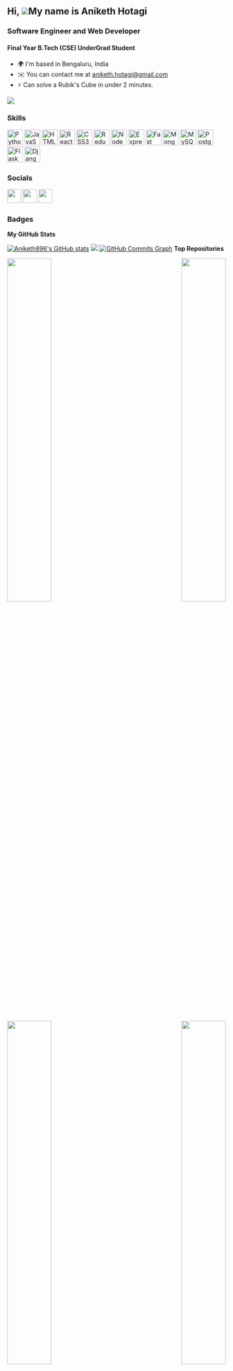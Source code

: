 ## Hi, ![](https://user-images.githubusercontent.com/18350557/176309783-0785949b-9127-417c-8b55-ab5a4333674e.gif)My name is Aniketh Hotagi   

### Software Engineer and Web Developer

#### Final Year B.Tech (CSE) UnderGrad Student  

* 🌍  I'm based in Bengaluru, India 
* ✉️  You can contact me at [aniketh.hotagi@gmail.com](mailto:aniketh.hotagi@gmail.com) 
* ⚡  Can solve a Rubik's Cube in under 2 minutes.

<a href="https://www.github.com/Aniketh896" target="_blank" rel="noreferrer"><img src="https://img.shields.io/github/followers/Aniketh896?logo=github&style=for-the-badge&color=14b8a6&labelColor=1c1917" /></a>

### Skills

<p align="left"> <a href="https://www.python.org/" target="_blank" rel="noreferrer"><img src="https://raw.githubusercontent.com/danielcranney/readme-generator/main/public/icons/skills/python-colored.svg" width="36" height="36" alt="Python" /></a> <a href="https://developer.mozilla.org/en-US/docs/Web/JavaScript" target="_blank" rel="noreferrer"><img src="https://raw.githubusercontent.com/danielcranney/readme-generator/main/public/icons/skills/javascript-colored.svg" width="36" height="36" alt="JavaScript" /></a> <a href="https://developer.mozilla.org/en-US/docs/Glossary/HTML5" target="_blank" rel="noreferrer"><img src="https://raw.githubusercontent.com/danielcranney/readme-generator/main/public/icons/skills/html5-colored.svg" width="36" height="36" alt="HTML5" /></a> <a href="https://reactjs.org/" target="_blank" rel="noreferrer"><img src="https://raw.githubusercontent.com/danielcranney/readme-generator/main/public/icons/skills/react-colored.svg" width="36" height="36" alt="React" /></a> <a href="https://www.w3.org/TR/CSS/#css" target="_blank" rel="noreferrer"><img src="https://raw.githubusercontent.com/danielcranney/readme-generator/main/public/icons/skills/css3-colored.svg" width="36" height="36" alt="CSS3" /></a> <a href="https://redux.js.org/" target="_blank" rel="noreferrer"><img src="https://raw.githubusercontent.com/danielcranney/readme-generator/main/public/icons/skills/redux-colored.svg" width="36" height="36" alt="Redux" /></a> <a href="https://nodejs.org/en/" target="_blank" rel="noreferrer"><img src="https://raw.githubusercontent.com/danielcranney/readme-generator/main/public/icons/skills/nodejs-colored.svg" width="36" height="36" alt="NodeJS" /></a> <a href="https://expressjs.com/" target="_blank" rel="noreferrer"><img src="https://raw.githubusercontent.com/danielcranney/readme-generator/main/public/icons/skills/express-colored-dark.svg" width="36" height="36" alt="Express" /></a> <a href="https://fastapi.tiangolo.com/" target="_blank" rel="noreferrer"><img src="https://raw.githubusercontent.com/danielcranney/readme-generator/main/public/icons/skills/fastapi-colored.svg" width="36" height="36" alt="Fast API" /></a> <a href="https://www.mongodb.com/" target="_blank" rel="noreferrer"><img src="https://raw.githubusercontent.com/danielcranney/readme-generator/main/public/icons/skills/mongodb-colored.svg" width="36" height="36" alt="MongoDB" /></a> <a href="https://www.mysql.com/" target="_blank" rel="noreferrer"><img src="https://raw.githubusercontent.com/danielcranney/readme-generator/main/public/icons/skills/mysql-colored.svg" width="36" height="36" alt="MySQL" /></a> <a href="https://www.postgresql.org/" target="_blank" rel="noreferrer"><img src="https://raw.githubusercontent.com/danielcranney/readme-generator/main/public/icons/skills/postgresql-colored.svg" width="36" height="36" alt="PostgreSQL" /></a> <a href="https://flask.palletsprojects.com/en/2.0.x/" target="_blank" rel="noreferrer"><img src="https://raw.githubusercontent.com/danielcranney/readme-generator/main/public/icons/skills/flask-colored-dark.svg" width="36" height="36" alt="Flask" /></a> <a href="https://www.djangoproject.com/" target="_blank" rel="noreferrer"><img src="https://raw.githubusercontent.com/danielcranney/readme-generator/main/public/icons/skills/django-colored-dark.svg" width="36" height="36" alt="Django" /></a> </p> 

 ### Socials  <p align="left"> <a href="https://discord.com/users/aniketh.hotagi" target="_blank" rel="noreferrer"><img src="https://raw.githubusercontent.com/danielcranney/readme-generator/main/public/icons/socials/discord.svg" width="32" height="32" /></a> <a href="https://www.github.com/Aniketh896" target="_blank" rel="noreferrer"><img src="https://raw.githubusercontent.com/danielcranney/readme-generator/main/public/icons/socials/github-dark.svg" width="32" height="32" /></a> <a href="https://www.linkedin.com/in/aniketh-hotagi" target="_blank" rel="noreferrer"><img src="https://raw.githubusercontent.com/danielcranney/readme-generator/main/public/icons/socials/linkedin.svg" width="32" height="32" /></a></p>
 
### Badges

<b>My GitHub Stats</b>

<a href="http://www.github.com/Aniketh896"><img src="https://github-readme-stats.vercel.app/api?username=Aniketh896&show_icons=true&hide=contribs&count_private=true&title_color=3382ed&text_color=ffffff&icon_color=14b8a6&bg_color=1c1917&hide_border=true&show_icons=true" alt="Aniketh896's GitHub stats" /></a>
<a href="http://www.github.com/Aniketh896"><img src="https://github-readme-streak-stats.herokuapp.com/?user=Aniketh896&stroke=ffffff&background=1c1917&ring=3382ed&fire=3382ed&currStreakNum=ffffff&currStreakLabel=3382ed&sideNums=ffffff&sideLabels=ffffff&dates=ffffff&hide_border=true" /></a>
<a href="http://www.github.com/Aniketh896"><img src="https://activity-graph.herokuapp.com/graph?username=Aniketh896&bg_color=1c1917&color=ffffff&line=14b8a6&point=ffffff&area_color=1c1917&area=true&hide_border=true&custom_title=GitHub%20Commits%20Graph" alt="GitHub Commits Graph" /></a>
<b>Top Repositories</b>

<div width="100%" align="center"><a href="https://github.com/Aniketh896/dbooks" align="left"><img align="left" width="45%" src="https://github-readme-stats.vercel.app/api/pin/?username=Aniketh896&repo=dbooks&title_color=3382ed&text_color=ffffff&icon_color=14b8a6&bg_color=1c1917&hide_border=true&locale=en" /></a><a href="https://github.com/Aniketh896/CovidSurveillance" align="right"><img align="right" width="45%" src="https://github-readme-stats.vercel.app/api/pin/?username=Aniketh896&repo=CovidSurveillance&title_color=3382ed&text_color=ffffff&icon_color=14b8a6&bg_color=1c1917&hide_border=true&locale=en" /></a></div><br /><br /><br /><br /><br /><br /><br />

<br /><br /><br /><br /><br />

<div width="100%" align="center"><a href="https://github.com/Aniketh896/FullStackOpen" align="left"><img align="left" width="45%" src="https://github-readme-stats.vercel.app/api/pin/?username=Aniketh896&repo=FullStackOpen&title_color=3382ed&text_color=ffffff&icon_color=14b8a6&bg_color=1c1917&hide_border=true&locale=en" /></a><a href="https://github.com/Aniketh896/BitWork" align="right"><img align="right" width="45%" src="https://github-readme-stats.vercel.app/api/pin/?username=Aniketh896&repo=BitWork&title_color=3382ed&text_color=ffffff&icon_color=14b8a6&bg_color=1c1917&hide_border=true&locale=en" /></a></div>
